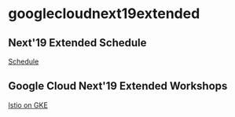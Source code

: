 
# googlecloudnext19extended

## Next'19 Extended Schedule
[Schedule](https://docs.google.com/spreadsheets/d/1YLdXnMiPVNYY4F1qdBpZMcQm8ZMm0pUxEmcQjLtvP3U/edit?usp=sharing)

## Google Cloud Next'19 Extended Workshops

[Istio on GKE](https://github.com/bigdatasg/csj-istio)
